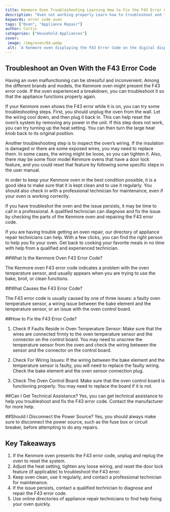 ```yaml
---
title: Kenmore Oven Troubleshooting Learning How to Fix the F43 Error Code
description: "Oven not working properly Learn how to troubleshoot and fix the Kenmore F43 error code in this helpful blog post Discover the steps needed to get your oven up and running again"
keywords: error code oven
tags: ["Oven", "Appliance Repair"]
author: Curtis
categories: ["Household Appliances"]
cover: 
 image: /img/oven/64.webp
 alt: 'A Kenmore oven displaying the F43 Error Code on the digital display'
---
```

## Troubleshoot an Oven With the F43 Error Code
Having an oven malfunctioning can be stressful and inconvenient. Among the different brands and models, the Kenmore oven might present the F43 error code. If the oven experienced a breakdown, you can troubleshoot it so that the appliance functions properly again.

If your Kenmore oven shows the F43 error while it is on, you can try some troubleshooting steps. First, you should unplug the oven from the wall. Let the wiring cool down, and then plug it back in. This can help reset the oven’s system by removing any power in the unit. If this step does not work, you can try turning up the heat setting. You can then turn the large heat knob back to its original position.

Another troubleshooting step is to inspect the oven’s wiring. If the insulation is damaged or there are some exposed wires, you may need to replace them. In some cases, the wiring might be loose, so you can tighten it. Also, there may be some floor model Kenmore ovens that have a door lock feature, and you could reset that feature by following some specific steps in the user manual.

In order to keep your Kenmore oven in the best condition possible, it is a good idea to make sure that it is kept clean and to use it regularly. You should also check in with a professional technician for maintenance, even if your oven is working correctly.
 
If you have troubleshot the oven and the issue persists, it may be time to call in a professional. A qualified technician can diagnose and fix the issue by checking the parts of the Kenmore oven and repairing the F43 error code. 

If you are having trouble getting an oven repair, our directory of appliance repair technicians can help. With a few clicks, you can find the right person to help you fix your oven. Get back to cooking your favorite meals in no time with help from a qualified and experienced technician.

##What Is the Kenmore Oven F43 Error Code?

The Kenmore oven F43 error code indicates a problem with the oven temperature sensor, and usually appears when you are trying to use the bake, broil, or clean functions.

##What Causes the F43 Error Code?

The F43 error code is usually caused by one of three issues: a faulty oven temperature sensor, a wiring issue between the bake element and the temperature sensor, or an issue with the oven control board.


##How to Fix the F43 Error Code?
1. Check If Faults Reside in Oven Temperature Sensor: Make sure that the wires are connected firmly to the oven temperature sensor and the connector on the control board. You may need to unscrew the temperature sensor from the oven and check the wiring between the sensor and the connector on the control board.

2. Check For Wiring Issues: If the wiring between the bake element and the temperature sensor is faulty, you will need to replace the faulty wiring. Check the bake element and the oven sensor connection plug.

3. Check The Oven Control Board: Make sure that the oven control board is functioning properly. You may need to replace the board if it is not.

##Can I Get Technical Assistance?
Yes, you can get technical assistance to help you troubleshoot and fix the F43 error code. Contact the manufacturer for more help. 

##Should I Disconnect the Power Source?
Yes, you should always make sure to disconnect the power source, such as the fuse box or circuit breaker, before attempting to do any repairs.

## Key Takeaways
1. If the Kenmore oven presents the F43 error code, unplug and replug the oven to reset the system.
2. Adjust the heat setting, tighten any loose wiring, and reset the door lock feature (if applicable) to troubleshoot the F43 error.
3. Keep oven clean, use it regularly, and contact a professional technician for maintenance.
4. If the issue persists, contact a qualified technician to diagnose and repair the F43 error code.
5. Use online directories of appliance repair technicians to find help fixing your oven quickly.
